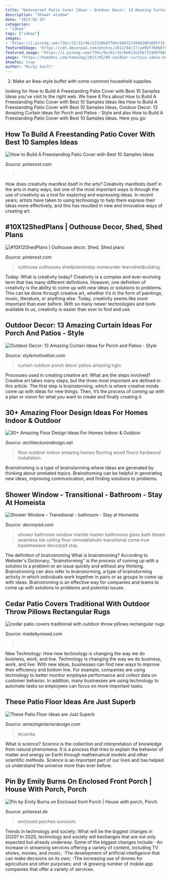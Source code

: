 ```yaml
---
title: "Waterproof Patio Cover Ideas ~ Outdoor Decor: 13 Amazing Curtain Ideas For Porch And Patios"
description: "Shower window"
date: "2023-01-15"
categories:
- "ideas"
tags: ["ideas"]
images:
- "https://i.pinimg.com/736x/22/32/06/223206d778bc58072228902001695f32.jpg"
featuredImage: "https://cdn.decorpad.com/photos/2012/04/27/ad9bf760b8f8.jpg"
featured_image: "https://i.pinimg.com/736x/9e/01/3e/9e013e25b7f24d979b0157f5be937e0d.jpg"
image: "https://homebnc.com/homeimg/2017/05/09-outdoor-curtain-ideas-homebnc.jpg"
ShowToc: true
author: "Ricky Swift"
---
```



3. Make an Ikea-style buffet with some common household supplies.

	

		
looking for How to Build A Freestanding Patio Cover with Best 10 Samples Ideas you've visit to the right web. We have 8 Pics about How to Build A Freestanding Patio Cover with Best 10 Samples Ideas like How to Build A Freestanding Patio Cover with Best 10 Samples Ideas, Outdoor Decor: 13 Amazing Curtain Ideas for Porch and Patios - Style and also How to Build A Freestanding Patio Cover with Best 10 Samples Ideas. Here you go:
		
    
## How To Build A Freestanding Patio Cover With Best 10 Samples Ideas

<img loading=lazy src="https://i.pinimg.com/736x/22/32/06/223206d778bc58072228902001695f32.jpg" onerror="this.onerror=null;this.src='https://tse4.mm.bing.net/th?id=OIP.c6J_rfiDUNtc4lm-iHLyTAHaE8&amp;pid=15.1';" alt="How to Build A Freestanding Patio Cover with Best 10 Samples Ideas">

_Source: pinterest.com_

>. 

	

How does creativity manifest itself in the arts?
Creativity manifests itself in the arts in many ways, but one of the most important ways is through the use of creativity as a tool for exploring and expressing ideas. In recent years, artists have taken to using technology to help them express their ideas more effectively, and this has resulted in new and innovative ways of creating art.

    
## #10X12ShedPlans | Outhouse Decor, Shed, Shed Plans

<img loading=lazy src="https://i.pinimg.com/736x/9e/01/3e/9e013e25b7f24d979b0157f5be937e0d.jpg" onerror="this.onerror=null;this.src='https://tse4.mm.bing.net/th?id=OIP.kvl6CgrLR_Ydb8HIWtY0gwHaJ4&amp;pid=15.1';" alt="#10X12ShedPlans | Outhouse decor, Shed, Shed plans">

_Source: pinterest.com_

>outhouse outhouses shedplanstoday nomeunder learnshedbuilding. 

	

Today: What is creativity today?
Creativity is a complex and ever-evolving term that has many different definitions. However, one definition of creativity is the ability to come up with new ideas or solutions to problems. This can be done through creative art, whether it’s in the form of paintings, music, literature, or anything else. Today, creativity seems like more important than ever before. With so many newer technologies and tools available to us, creativity is easier than ever to find and use.

    
## Outdoor Decor: 13 Amazing Curtain Ideas For Porch And Patios - Style

<img loading=lazy src="https://homebnc.com/homeimg/2017/05/09-outdoor-curtain-ideas-homebnc.jpg" onerror="this.onerror=null;this.src='https://tse3.mm.bing.net/th?id=OIP.XEtM0a3T5nf7rzxfj3fL5gHaLH&amp;pid=15.1';" alt="Outdoor Decor: 13 Amazing Curtain Ideas for Porch and Patios - Style">

_Source: stylemotivation.com_

>curtain outdoor porch decor patios amazing hgtv. 

	

Processes used in creating creative art: What are the steps involved?
Creative art takes many steps, but the three most important are defined in this article. The first step is brainstorming, which is where creative minds come up with ideas for new things. Then, it’s the process of coming up with a plan or vision for what you want to create and finally creating it.

    
## 30+ Amazing Floor Design Ideas For Homes Indoor &amp; Outdoor

<img loading=lazy src="http://cdn.architecturendesign.net/wp-content/uploads/2015/08/AD-Indoor-Outdoor-Floor-Design-Ideas-20.jpg" onerror="this.onerror=null;this.src='https://tse2.mm.bing.net/th?id=OIP.iEN4p-EMZ-w4uLkUbwK7qwHaLH&amp;pid=15.1';" alt="30+ Amazing Floor Design Ideas For Homes Indoor &amp; Outdoor">

_Source: architecturendesign.net_

>floor outdoor indoor amazing homes flooring wood floors hardwood installation. 

	

Brainstroming is a type of brainstorming where ideas are generated by thinking about unrelated topics. Brainstroming can be helpful in generating new ideas, improving communication, and finding solutions to problems.

    
## Shower Window - Transitional - Bathroom - Stay At Homeista

<img loading=lazy src="https://cdn.decorpad.com/photos/2012/04/27/ad9bf760b8f8.jpg" onerror="this.onerror=null;this.src='https://tse1.mm.bing.net/th?id=OIP.spb14I-yHVtwYCflkuT5bwHaLE&amp;pid=15.1';" alt="Shower Window - Transitional - bathroom - Stay at Homeista">

_Source: decorpad.com_

>shower bathroom window marble master bathrooms glass bath dream seamless tile ceiling floor remodelaholic transitional come true basketweave decorpad stay. 

	

The definition of brainstroming
What is brainstroming? According to Webster's Dictionary, "brainstorming" is the process of coming up with a solution to a problem or an issue quickly and without any thinking. Brainstroming can also refer to brainstorming, a type of brainstorming activity in which individuals work together in pairs or as groups to come up with ideas. Brainstroming is an effective way for companies and teams to come up with solutions to problems and potential issues.

    
## Cedar Patio Covers Traditional With Outdoor Throw Pillows Rectangular Rugs

<img loading=lazy src="https://madebymood.com/wp-content/uploads/2017/05/cedar-patio-covers-traditional-with-wood-post-acrylic-outdoor-cushions-and-pillows.jpg" onerror="this.onerror=null;this.src='https://tse4.mm.bing.net/th?id=OIP.6RrgRRvRAwB9aZb_wxNbxAHaLJ&amp;pid=15.1';" alt="cedar patio covers traditional with outdoor throw pillows rectangular rugs">

_Source: madebymood.com_

>. 

	

New Technology: How new technology is changing the way we do business, work, and live.
Technology is changing the way we do business, work, and live. With new ideas, businesses can find new ways to improve their efficiency and bottom line. For example, companies are using technology to better monitor employee performance and collect data on customer behavior. In addition, many businesses are using technology to automate tasks so employees can focus on more important tasks.

    
## These Patio Floor Ideas Are Just Superb

<img loading=lazy src="https://www.amazinginteriordesign.com/wp-content/uploads/2017/08/These-Patio-Floor-Ideas-are-Just-Superb-5.jpg" onerror="this.onerror=null;this.src='https://tse3.mm.bing.net/th?id=OIP.QQEb9EOc9NWwIuv_E6kSBgHaOe&amp;pid=15.1';" alt="These Patio Floor Ideas are Just Superb">

_Source: amazinginteriordesign.com_

>lecanda. 

	

What is science?
Science is the collection and interpretation of knowledge from natural phenomena. It is a process that tries to explain the behavior of matter and energy on Earth through mathematical models and other scientific methods. Science is an important part of our lives and has helped us understand the universe more than ever before.

    
## Pin By Emily Burns On Enclosed Front Porch | House With Porch, Porch

<img loading=lazy src="https://i.pinimg.com/736x/a8/06/9b/a8069b8dcdf3ee4d501e4bc3c4524824.jpg" onerror="this.onerror=null;this.src='https://tse1.mm.bing.net/th?id=OIP.H5SUCO2jaoLmLxTVIAFLBwHaHz&amp;pid=15.1';" alt="Pin by Emily Burns on Enclosed front Porch | House with porch, Porch">

_Source: pinterest.de_

>enclosed porches sunroom. 

	

Trends in technology and society: What will be the biggest changes in 2020?
In 2020, technology and society will bechanges that are not only expected but already underway. 
Some of the biggest changes include: 
-An increase in streaming services offering a variety of content, including TV shows, movies, and music; 
-The development of artificial intelligence that can make decisions on its own; 
-The increasing use of drones for agriculture and other purposes; and 
-A growing number of mobile app companies that offer a variety of services.

